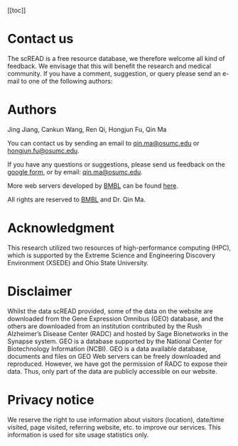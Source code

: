 [[toc]]

# Contact us

The scREAD is a free resource database, we therefore welcome all kind of feedback. We envisage that this will benefit the research and medical community. If you have a comment, suggestion, or query please send an e-mail to one of the following authors:

# Authors

Jing Jiang, Cankun Wang, Ren Qi, Hongjun Fu, Qin Ma

You can contact us by sending an email to [qin.ma@osumc.edu](qin.ma@osumc.edu) or [hongjun.fu@osumc.edu](hongjun.fu@osumc.edu).

If you have any questions or suggestions, please send us feedback on the [google form](https://docs.google.com/forms/d/e/1FAIpQLSereTkpOfJ4LJLe9Ke5dZq78SnX3D7qXjQWY0ofDut0kIfDPg/viewform), or by email: [qin.ma@osumc.edu](qin.ma@osumc.edu).

More web servers developed by [BMBL](https://u.osu.edu/bmbl/) can be found [here](https://u.osu.edu/bmbl/highlights/webservers/).

All rights are reserved to [BMBL](https://u.osu.edu/bmbl/) and Dr. Qin Ma.

# Acknowledgment

This research utilized two resources of high-performance computing (HPC), which is supported by the Extreme Science and Engineering Discovery Environment (XSEDE) and Ohio State University.

# Disclaimer

Whilst the data scREAD provided, some of the data on the website are downloaded from the Gene Expression Omnibus (GEO) database, and the others are downloaded from an institution contributed by the Rush Alzheimer’s Disease Center (RADC) and hosted by Sage Bionetworks in the Synapse system. GEO is a database supported by the National Center for Biotechnology Information (NCBI). GEO is a data available database, documents and files on GEO Web servers can be freely downloaded and reproduced. However, we have got the permission of RADC to expose their data. Thus, only part of the data are publicly accessible on our website.

# Privacy notice

We reserve the right to use information about visitors (location), date/time visited, page visited, referring website, etc. to improve our services. This information is used for site usage statistics only.
